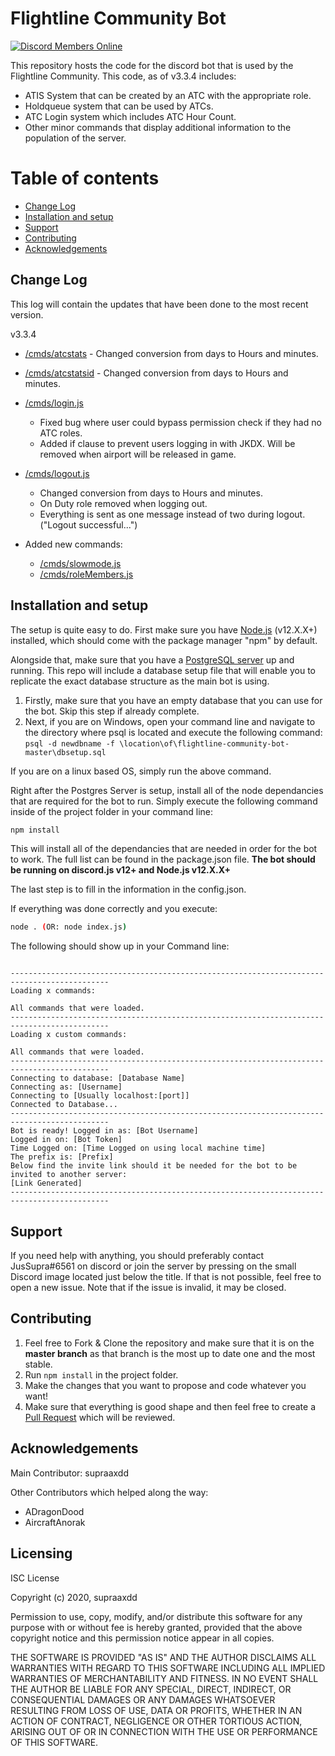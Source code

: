 # Flightline Community Bot                     

[![Discord Members Online](https://discordapp.com/api/guilds/593830690777333770/embed.png)](https://discord.gg/RdS8BRA)

This repository hosts the code for the discord bot that is used by the Flightline Community.
This code, as of v3.3.4 includes:

- ATIS System that can be created by an ATC with the appropriate role.
- Holdqueue system that can be used by ATCs.
- ATC Login system which includes ATC Hour Count.
- Other minor commands that display additional information to the population of the server.

# Table of contents

- [Change Log](https://github.com/supraaxdd/flightline-community-bot/#change-log)
- [Installation and setup](https://github.com/supraaxdd/flightline-community-bot/#installation-and-setup)
- [Support](https://github.com/supraaxdd/flightline-community-bot/#support)
- [Contributing](https://github.com/supraaxdd/flightline-community-bot/#contributing)
- [Acknowledgements](https://github.com/supraaxdd/flightline-community-bot/#acknowledgements)

## Change Log

This log will contain the updates that have been done to the most recent version.

v3.3.4

- [/cmds/atcstats](https://github.com/supraaxdd/flightline-community-bot/blob/master/cmds/atcstats.js) - Changed conversion from days to Hours and minutes.
- [/cmds/atcstatsid](https://github.com/supraaxdd/flightline-community-bot/blob/master/cmds/atcstatsid.js) - Changed conversion from days to Hours and minutes.
- [/cmds/login.js](https://github.com/supraaxdd/flightline-community-bot/blob/master/cmds/login.js) 
    - Fixed bug where user could bypass permission check if they had no ATC roles.
    - Added if clause to prevent users logging in with JKDX. Will be removed when airport will be released in game.
- [/cmds/logout.js](https://github.com/supraaxdd/flightline-community-bot/blob/master/cmds/logout.js)
    - Changed conversion from days to Hours and minutes.
    - On Duty role removed when logging out.
    - Everything is sent as one message instead of two during logout. ("Logout successful...")

- Added new commands:
    - [/cmds/slowmode.js](https://github.com/supraaxdd/flightline-community-bot/blob/master/cmds/slowmode.js)
    - [/cmds/roleMembers.js](https://github.com/supraaxdd/flightline-community-bot/blob/master/cmds/roleMembers.js)

## Installation and setup

The setup is quite easy to do.
First make sure you have [Node.js](https://nodejs.org/en/) (v12.X.X+) installed, which should come with the package manager "npm" by default.

Alongside that, make sure that you have a [PostgreSQL server](https://www.postgresql.org/) up and running. This repo will include a database setup file that will enable you to replicate the exact database structure as the main bot is using.

1. Firstly, make sure that you have an empty database that you can use for the bot. Skip this step if already complete.
2. Next, if you are on Windows, open your command line and navigate to the directory where psql is located and execute the following  command: `psql -d newdbname -f \location\of\flightline-community-bot-master\dbsetup.sql`

If you are on a linux based OS, simply run the above command.
   
Right after the Postgres Server is setup, install all of the node dependancies that are required for the bot to run.
Simply execute the following command inside of the project folder in your command line:

```bash
npm install
```

This will install all of the dependancies that are needed in order for the bot to work. The full list can be found in the package.json file. **The bot should be running on discord.js v12+ and Node.js v12.X.X+**

The last step is to fill in the information in the config.json.

If everything was done correctly and you execute:
```bash
node . (OR: node index.js)
```

The following should show up in your Command line:

```

--------------------------------------------------------------------------------------------
Loading x commands:

All commands that were loaded.
--------------------------------------------------------------------------------------------
Loading x custom commands:

All commands that were loaded.
--------------------------------------------------------------------------------------------
Connecting to database: [Database Name]
Connecting as: [Username]
Connecting to [Usually localhost:[port]]
Connected to Database...
--------------------------------------------------------------------------------------------
Bot is ready! Logged in as: [Bot Username]
Logged in on: [Bot Token]
Time Logged on: [Time Logged on using local machine time]
The prefix is: [Prefix]
Below find the invite link should it be needed for the bot to be invited to another server:
[Link Generated]
--------------------------------------------------------------------------------------------
```


## Support

If you need help with anything, you should preferably contact JusSupra#6561 on discord or join the server by pressing on the small Discord image located just below the title. If that is not possible, feel free to open a new issue. Note that if the issue is invalid, it may be closed.

## Contributing

1. Feel free to Fork & Clone the repository and make sure that it is on the __master branch__ as that branch is the most up to date one and the most stable.
2. Run `npm install` in the project folder.
3. Make the changes that you want to propose and code whatever you want!
4. Make sure that everything is good shape and then feel free to create a [Pull Request](https://github.com/supraaxdd/flightline-community-bot/compare) which will be reviewed.

## Acknowledgements

Main Contributor: supraaxdd

Other Contributors which helped along the way:
- ADragonDood
- AircraftAnorak

## Licensing	

ISC License	

Copyright (c) 2020, supraaxdd	

Permission to use, copy, modify, and/or distribute this software for any purpose with or without fee is hereby granted, provided that the above	copyright notice and this permission notice appear in all copies.	

THE SOFTWARE IS PROVIDED "AS IS" AND THE AUTHOR DISCLAIMS ALL WARRANTIES WITH REGARD TO THIS SOFTWARE INCLUDING ALL IMPLIED WARRANTIES OF	MERCHANTABILITY AND FITNESS. IN NO EVENT SHALL THE AUTHOR BE LIABLE FOR	ANY SPECIAL, DIRECT, INDIRECT, OR CONSEQUENTIAL DAMAGES OR ANY DAMAGES WHATSOEVER RESULTING FROM LOSS OF USE, DATA OR PROFITS, WHETHER IN AN ACTION OF CONTRACT, NEGLIGENCE OR OTHER TORTIOUS ACTION, ARISING OUT OF OR IN CONNECTION WITH THE USE OR PERFORMANCE OF THIS SOFTWARE.
